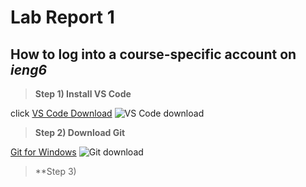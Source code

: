 # Lab Report 1

## How to log into a course-specific account on ***ieng6***

> **Step 1) Install VS Code**

click
[VS Code Download](https://code.visualstudio.com/)
![VS Code download](https://user-images.githubusercontent.com/130080853/230438667-9e57d50e-1387-4521-907a-5d16a6530d88.JPG)

> **Step 2) Download Git**

[Git for Windows](https://gitforwindows.org/)
![Git download](https://user-images.githubusercontent.com/130080853/230439320-03449890-4e59-4a3a-b058-4e3d1b617ec8.JPG)

> **Step 3) 
